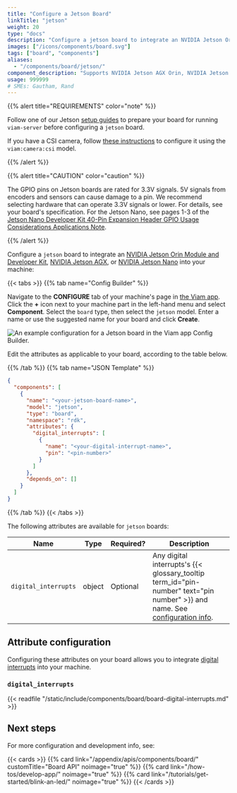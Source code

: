 ```yaml
---
title: "Configure a Jetson Board"
linkTitle: "jetson"
weight: 20
type: "docs"
description: "Configure a jetson board to integrate an NVIDIA Jetson Orin Module and Developer Kit, NVIDIA Jetson AGX, or NVIDIA Jetson Nano into your machine."
images: ["/icons/components/board.svg"]
tags: ["board", "components"]
aliases:
  - "/components/board/jetson/"
component_description: "Supports NVIDIA Jetson AGX Orin, NVIDIA Jetson Orin Nano, NVIDIA Jetson Xavier NX, NVIDIA Jetson Nano."
usage: 999999
# SMEs: Gautham, Rand
---
```


{{% alert title="REQUIREMENTS" color="note" %}}

Follow one of our Jetson [setup guides](/installation/viam-server-setup/) to prepare your board for running `viam-server` before configuring a `jetson` board.

If you have a CSI camera, follow [these instructions](https://github.com/viamrobotics/csi-camera) to configure it using the `viam:camera:csi` model.

{{% /alert %}}

{{% alert title="CAUTION" color="caution" %}}

The GPIO pins on Jetson boards are rated for 3.3V signals.
5V signals from encoders and sensors can cause damage to a pin.
We recommend selecting hardware that can operate 3.3V signals or lower.
For details, see your board's specification.
For the Jetson Nano, see pages 1-3 of the [Jetson Nano Developer Kit 40-Pin Expansion Header GPIO Usage Considerations Applications Note](https://developer.nvidia.com/jetson-nano-developer-kit-40-pin-expansion-header-gpio-usage-considerations-applications-note).

{{% /alert %}}

Configure a `jetson` board to integrate an [NVIDIA Jetson Orin Module and Developer Kit](https://www.nvidia.com/en-us/autonomous-machines/embedded-systems/jetson-orin/), [NVIDIA Jetson AGX](https://www.nvidia.com/en-us/autonomous-machines/embedded-systems/jetson-agx-xavier/), or [NVIDIA Jetson Nano](https://www.nvidia.com/en-us/autonomous-machines/embedded-systems/jetson-nano/) into your machine:

{{< tabs >}}
{{% tab name="Config Builder" %}}

Navigate to the **CONFIGURE** tab of your machine's page in [the Viam app](https://app.viam.com).
Click the **+** icon next to your machine part in the left-hand menu and select **Component**.
Select the `board` type, then select the `jetson` model.
Enter a name or use the suggested name for your board and click **Create**.

![An example configuration for a Jetson board in the Viam app Config Builder.](/components/board/jetson-ui-config.png)

Edit the attributes as applicable to your board, according to the table below.

{{% /tab %}}
{{% tab name="JSON Template" %}}

```json {class="line-numbers linkable-line-numbers"}
{
  "components": [
    {
      "name": "<your-jetson-board-name>",
      "model": "jetson",
      "type": "board",
      "namespace": "rdk",
      "attributes": {
        "digital_interrupts": [
          {
            "name": "<your-digital-interrupt-name>",
            "pin": "<pin-number>"
          }
        ]
      },
      "depends_on": []
    }
  ]
}
```

{{% /tab %}}
{{< /tabs >}}

The following attributes are available for `jetson` boards:

<!-- prettier-ignore -->
| Name | Type | Required? | Description |
| ---- | ---- | --------- | ----------- |
| `digital_interrupts` | object | Optional | Any digital interrupts's {{< glossary_tooltip term_id="pin-number" text="pin number" >}} and name. See [configuration info](#digital_interrupts). |

## Attribute configuration

Configuring these attributes on your board allows you to integrate [digital interrupts](#digital_interrupts) into your machine.

### `digital_interrupts`

{{< readfile "/static/include/components/board/board-digital-interrupts.md" >}}

## Next steps

For more configuration and development info, see:

{{< cards >}}
{{% card link="/appendix/apis/components/board/" customTitle="Board API" noimage="true" %}}
{{% card link="/how-tos/develop-app/" noimage="true" %}}
{{% card link="/tutorials/get-started/blink-an-led/" noimage="true" %}}
{{< /cards >}}
